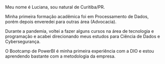 Meu nome é Luciana, sou natural de Curitiba/PR.

Minha primeira formação acadêmica foi em Processamento de Dados, porém depois enveredei para outras área (Advocacia).

Durante a pandemia, voltei a fazer alguns cursos na área de tecnologia e programação e acabei direcionando meus estudos para Ciência de Dados e Cybersegurança.

O Bootcamp de PowerBI é minha primeira experiência com a DIO e estou aprendendo bastante com a metodologia da empresa.
